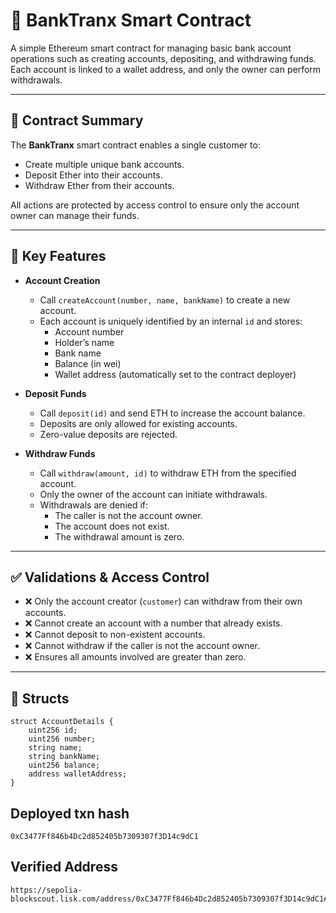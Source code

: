 # 🏦 BankTranx Smart Contract

A simple Ethereum smart contract for managing basic bank account operations such as creating accounts, depositing, and withdrawing funds. Each account is linked to a wallet address, and only the owner can perform withdrawals.

---

## 📜 Contract Summary

The **BankTranx** smart contract enables a single customer to:
- Create multiple unique bank accounts.
- Deposit Ether into their accounts.
- Withdraw Ether from their accounts.

All actions are protected by access control to ensure only the account owner can manage their funds.

---

## 🔧 Key Features

- **Account Creation**
  - Call `createAccount(number, name, bankName)` to create a new account.
  - Each account is uniquely identified by an internal `id` and stores:
    - Account number
    - Holder’s name
    - Bank name
    - Balance (in wei)
    - Wallet address (automatically set to the contract deployer)

- **Deposit Funds**
  - Call `deposit(id)` and send ETH to increase the account balance.
  - Deposits are only allowed for existing accounts.
  - Zero-value deposits are rejected.

- **Withdraw Funds**
  - Call `withdraw(amount, id)` to withdraw ETH from the specified account.
  - Only the owner of the account can initiate withdrawals.
  - Withdrawals are denied if:
    - The caller is not the account owner.
    - The account does not exist.
    - The withdrawal amount is zero.

---

## ✅ Validations & Access Control

- ❌ Only the account creator (`customer`) can withdraw from their own accounts.
- ❌ Cannot create an account with a number that already exists.
- ❌ Cannot deposit to non-existent accounts.
- ❌ Cannot withdraw if the caller is not the account owner.
- ❌ Ensures all amounts involved are greater than zero.

---

## 🧾 Structs

```solidity
struct AccountDetails {
    uint256 id;
    uint256 number;
    string name;
    string bankName;
    uint256 balance;
    address walletAddress;
}
```
## Deployed txn hash
```shell
0xC3477Ff846b4Dc2d852405b7309307f3D14c9dC1
```

## Verified Address
```shell
https://sepolia-blockscout.lisk.com/address/0xC3477Ff846b4Dc2d852405b7309307f3D14c9dC1#code
```


